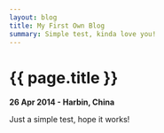 ```yaml
---
layout: blog
title: My First Own Blog
summary: Simple test, kinda love you!
---
```


# {{ page.title }}

__26 Apr 2014 - Harbin, China__


Just a simple test, hope it works!